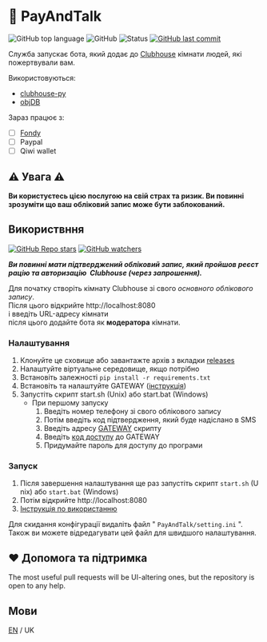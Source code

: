 <!-- https://github.com/kirillkuzin/donatehouse/blob/master/README.md -->
# 👋 PayAndTalk
![GitHub top language](https://img.shields.io/github/languages/top/gornostay25/PayAndTalk) ![GitHub](https://img.shields.io/github/license/gornostay25/PayAndTalk) ![Status](https://img.shields.io/static/v1?label=Status&message=Development&color=important&style=flat) [![GitHub last commit](https://img.shields.io/github/last-commit/gornostay25/PayAndTalk)](https://github.com/gornostay25/PayAndTalk/commits/main)

Служба запускає бота, який додає до [Clubhouse](https://www.joinclubhouse.com) кімнати людей, які пожертвували вам.

Використовуються:
- [clubhouse-py](https://github.com/stypr/clubhouse-py)
- [objDB](https://googlescripts.harryonline.net/objdb)

Зараз працює з:
- [ ] [Fondy](https://fondy.ua/uk/)
- [ ] Paypal
- [ ] Qiwi wallet

## ⚠️ Увага ⚠️
**Ви користуєтесь цією послугою на свій страх та ризик. Ви повинні  зрозуміти
що ваш обліковий запис може бути заблокований.**

## Використвння

[![GitHub Repo stars](https://img.shields.io/github/stars/gornostay25/PayAndTalk?style=social)](https://github.com/gornostay25/PayAndTalk/stargazers) [![GitHub watchers](https://img.shields.io/github/watchers/gornostay25/PayAndTalk?style=social)](https://github.com/gornostay25/PayAndTalk/watchers)


***Ви повинні мати підтверджений обліковий запис, який пройшов реєстрацію та авторизацію
 Clubhouse (через запрошення).***


Для початку створіть кімнату Clubhouse зі свого *основного облікового запису*.<br>
Після цього відкрийте http://localhost:8080 <br>
 і введіть URL-адресу кімнати<br>
після цього додайте бота як **модератора** кімнати.

### Налаштування

1. Клонуйте це сховище або завантажте архів з вкладки [releases](https://github.com/gornostay25/PayAndTalk/releases)
2. Налаштуйте віртуальне середовище, якщо потрібно
3. Встановіть залежності `pip install -r requirements.txt`
4. Встановіть та налаштуйте GATEWAY ([інструкція](/docs/UK/GAS.md))
5. Запустіть скрипт start.sh (Unix) або start.bat (Windows)
   * При першому запуску
      1. Введіть номер телефону зі свого облікового запису
      2. Потім введіть код підтвердження, який буде надіслано в SMS
      3. Введіть адресу [GATEWAY](/docs/UK/GAS.md) скрипту
      4. Введіть [код доступу](/docs/UK/GAS.md) до GATEWAY
      5. Придумайте пароль для доступу до програми

### Запуск

1. Після завершення налаштування ще раз запустіть скрипт `start.sh` (Unix) або `start.bat` (Windows)
2. Потім відкрийте http://localhost:8080
3. [Інструкція по використанню](/docs/UK/USE.md)



Для скидання конфігурації видаліть файл " `PayAndTalk/setting.ini` ".
Також ви можете відредагувати цей файл для швидшого налаштування.



## ❤️ Допомога та підтримка

The most useful pull requests will be UI-altering ones, but the repository 
is open to any help.


## Мови

[EN](/README.md) / UK 
<!-- / [ME](/docs/ME/README.md)  / [RU](/docs/RU/README.md)   -->
<!-- https://github.com/kirillkuzin/donatehouse/blob/master/README.md -->
